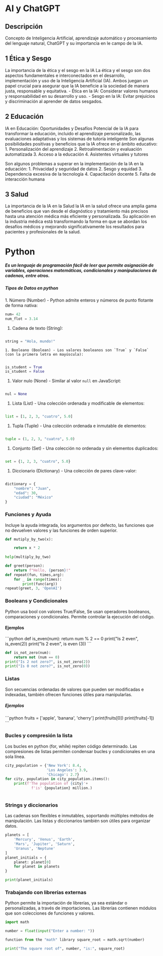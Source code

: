 
<h1>AI y ChatGPT</h1>
<h2> Descripción</h2>
<h7>Concepto de Inteligencia Artificial, aprendizaje automático y procesamiento del lenguaje natural, ChatGPT y su importancia en le campo de la IA. </h7>
<h2>1 Ética y Sesgo </h2>
<h7>La importancia de la ética y el sesgo en la IA</h7>
<h7>La ética y el sesgo son dos aspectos fundamentales e interconectados en el desarrollo, implementación y uso de la Inteligencia Artificial (IA). Ambos juegan un papel crucial para asegurar que la IA beneficie a la sociedad de manera justa, responsable y equitativa.</h7>
<h7>  - Ética en la IA: Considerar valores humanos y responsabilidad en su desarrollo y uso.
</h7>
<h7>   - Sesgo en la IA: Evitar prejuicios y discriminación al aprender de datos sesgados.</h7>

<h2>2 Educación</h2>
<h7>IA en Educación: Oportunidades y Desafíos </h7>
<h7>Potencial de la IA para transformar la educación, incluido el aprendizaje personalizado, las evaluaciones adaptativas y los sistemas de tutoría inteligente</h7>
<h7>Son algunas posibilidades positivas y beneficios que la IA ofrece en el ámbito educativo:</h7>
<h7>
1. Personalización del aprendizaje</h7>
<h7>2. Retroalimentación y evaluación automatizada</h7>
<h7>3. Acceso a la educación </h7>
<h7>4. Asistentes virtuales y tutores</h7>

<h7>Son algunos problemas a superar en la implementación de la IA en la educación:</h7>
<h7>1. Privacidad y seguridad de datos</h7>
<h7></h7>
<h7>2. Sesgo y equidad</h7>
<h7>3. Dependencia excesiva de la tecnología</h7>
<h7>4. Capacitación docente</h7>
<h7>5. Falta de interacción humana</h7>

<h2>3 Salud</h2>
<h7>La importancia de la IA en la Salud </h7>
<h7> la IA en la salud ofrece una amplia gama de beneficios que van desde el diagnóstico y tratamiento más precisos hasta una atención médica más eficiente y personalizada. Su aplicación en la industria médica está transformando la forma en que se abordan los desafíos médicos y mejorando significativamente los resultados para pacientes y profesionales de la salud.</h7>

<h1>Python</h1>
<h5>Es un lenguaje de programación fácil de leer que permite asignación de variables, operaciones matemáticas, condicionales y manipulaciones de cadenas, entre otros. </h5>
<h5>Tipos de Datos en python</h5>
1. Número (Number) - Python admite enteros y números de punto flotante de forma nativa:

```python
num= 42
num_flot = 3.14
```


1. Cadena de texto (String):

```python

string = "Hola, mundo!"
```

 
	1. Booleano (Boolean) - Los valores booleanos son `True` y `False` (con la primera letra en mayúscula):

```python

is_student = True
is_student = False
```

 
1. Valor nulo (None) - Similar al valor `null` en JavaScript:

```python

nul = None
```


1. Lista (List) - Una colección ordenada y modificable de elementos:

```python

list = [1, 2, 3, "cuatro", 5.0]
```


1. Tupla (Tuple) - Una colección ordenada e inmutable de elementos:

```python

tuple = (1, 2, 3, "cuatro", 5.0)
```


1. Conjunto (Set) - Una colección no ordenada y sin elementos duplicados:

```python

set = {1, 2, 3, "cuatro", 5.0}
```


1. Diccionario (Dictionary) - Una colección de pares clave-valor:

```python

dictionary = {
    "nombre": "Juan",
    "edad": 30,
    "ciudad": "México"
}
```

<h3>Funciones y Ayuda</h3>
Incluye la ayuda integrada, los argumentos por defecto, las funciones que no devuelven valores y las funciones de orden superior.

```python
def mutiply_by_two(x):

	return x * 2
	
help(multiply_by_two)
```

```python
def greet(person):
	return f"Hello, {person}!"
def repeat(fun, times,arg):
	for _ in range(times):
		print(func(arg))
repeat(greet, 3, 'OpenAI')
```

<h3>Booleans y Condicionales</h3>
Python usa bool con valores True/False, Se usan operadores booleanos, comparaciones y condicionales. Permite controlar la ejecución del código.
<h4>Ejemplos</h4>
```python
def is_even(num):
	return num % 2 == 0 
print("Is 2 even", is_even(2))
print("Is 2 even", is even (3))
```

```python
def is_not_zero(num):
	return not (num == 0)
print("Is 2 not zero?", is_not_zero(2))
print("Is 0 not zero?", is_not_zero(0))
```

<h3>Listas</h3>

Son secuencias ordenadas de valores que pueden ser modificadas e indexadas, también ofrecen funciones útiles para manipularlas.
<h5>Ejemplos</h5>
```python
fruits = ['apple', 'banana', 'cherry']
print(fruits[0])
print(fruits[-1])
```

<h3>Bucles y compresión la lista</h3>
Los bucles en python (for, while) repiten código determinado. Las compresiones de listas permiten condensar bucles y condicionales en una sola línea.

```python
city_population = {'New York': 8.4,
				   'Los Angeles': 3.9,
				   'Chicago': 2.7}
for city, population in city_population.items():
	print(f'The population of {city}'+
			f'is' {population} million.)
			
```

<h3>Strings y diccionarios</h3>
Las cadenas son flexibles e inmutables, soportando múltiples métodos de manipulación. Las listas y diccionarios también son útiles para organizar datos.

```python
planets = [
    'Mercury', 'Venus', 'Earth',
    'Mars', 'Jupiter', 'Saturn',
    'Uranus', 'Neptune'
]
planet_initials = {
    planet: planet[0]
    for planet in planets
}

print(planet_initials)
```


<h3>Trabajando con librerías externas</h3>
Python permite la importación de librerías, ya sea estándar o personalizadas, a través de importaciones. Las librerías contienen módulos que son colecciones de funciones y valores.

```python
import math 

number = float(input("Enter a number: ")) 

function from the "math" library square_root = math.sqrt(number) 

print("The square root of", number, "is:", square_root)
```

